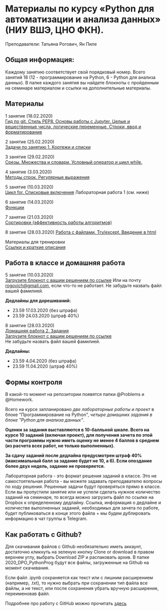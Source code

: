 # Материалы по курсу «Python для автоматизации и анализа данных» (НИУ ВШЭ, ЦНО ФКН).

Преподаватели: Татьяна Рогович, Ян Пиле

## Общая информация:
Каждому занятию соответствует свой порядковый номер. Всего занятий 18 (12 - программирование на Python, 6 - Python для анализа данных). В папке каждого занятия вы найдете блокноты с пройденным на семинаре материалом и ссылки на дополнительные материалы.

## Материалы
1 занятие (18.02.2020)  
[Гид по git. Стиль PEP8. Основы работы с Jupyter. Целые и вещественные числа, логические переменные. Строки, ввод и форматирование](https://github.com/rogovich/2020_DPO_PythonProg/tree/master/1_Introduction)

2 занятие (25.02.2020)  
[Задачи по занятию 1. Кортежи и списки](https://github.com/rogovich/2020_DPO_PythonProg/tree/master/2_Containers_Conditions)

3 занятие (29.02.2020)  
[Срезы. Множества и словари. Условный оператор и цикл while.](https://github.com/rogovich/2020_DPO_PythonProg/tree/master/2_Containers_Conditions)

4 занятие (3.03.2020)  
[Методы строк. Регулярные выражения](https://github.com/rogovich/2020_DPO_PythonProg/tree/master/3_Strings_Regexp)

5 занятие (10.03.2020)  
[Цикл for. Списковые включения](https://github.com/rogovich/2020_DPO_PythonProg/tree/master/4_For_loop)
Лабораторная работа 1 (см. ниже)

6 занятие (14.03.2020)  
[Функции](https://github.com/rogovich/2020_DPO_PythonProg/tree/master/5_Functions)

7 занятие (21.03.2020)  
[Сортировки (эффективность работы алгоритмов)](https://github.com/rogovich/2020_DPO_PythonProg/tree/master/6_Sorting)

8 занятие (28.03.2020)
[Работа с файлами. Try/except. Введение в html](https://github.com/rogovich/2020_DPO_PythonProg/tree/master/7_Files_Web_Scraping)

Материалы для тренировки  
[Ссылки и краткие описания](https://github.com/rogovich/2020_DPO_PythonProg/blob/master/dopmaterialy.md)

## Работа в классе и домашняя работа
5 занятие (10.03.2020)  
[Загрузите блокнот с вашим решением по ссылке](https://www.dropbox.com/request/DiwwhZWXbpmSgON9mCTu)
Или на почту rogovich@gmail.com, если что-то не работает. Не забудьте назвать файл вашей фамилией.

**Дедлайны для дорешиваний:**  
* 23.59 17.03.2020 (без штрафа)   
* 23.59 24.03.2020 (штраф 40%)  

8 занятие (28.03.2020)  
[Домашняя работа 2. Задания](https://github.com/rogovich/2020_DPO_PythonProg/tree/master/%40Problems/2_Homework)  
[Загрузите блокнот с вашим решением по ссылке](https://www.dropbox.com/request/FrqzSyMyr6OpaW8265kJ)  
Не забудьте назвать файл вашей фамилией.

**Дедлайны:**  
* 23.59 4.04.2020 (без штрафа)    
* 23.59 11.04.2020 (штраф 40%)  

## Формы контроля
В какой-то момент на репозитории появятся папки @Problems и @Homework. 

Всего на курсе запланировано *две лабораторные работы и проект* в блоке "Программирование на Python", *четыре домашних задания в блоке "Python для анализа данных"*.

**Оценки за задания выставляются в 10-балльной шкале. Всего на курсе 10 заданий (включая проект), для получения зачета по этой части программы нужно иметь оценку не менее 4 баллов в среднем (из расчета всех работ, не только выполненных).**

**За сдачу заданий после дедлайна предусмотрен штраф 40% (максимальный балл за задание будет не 10, а 6). Если опоздание более двух недель, задание не проверяется.**

Лабораторная работа - это формат решения заданий в классе. Это не самостоятельная работа - вы можете задавать преподавателю вопросы по ходу решения. Решенные задачи будут проверяться прямо в классе. Если вы пропустили занятие или не успели сделать нужное количество заданий на семинаре, то всегда можно загрузить файл по ссылке на Dropbox к определенному дедлайну. Ссылка, информация о дедлайне и количестве выполненных заданий, необходимых для зачета по работе, будет публиковаться в конце этого файла + мы будем дублировать информацию в чат группы в Telegram.



## Как работать с Github?
Для скачивания файлов с Github необязательно иметь аккаунт, достаточно кликнуть на зеленую кнопку Clone or download в правом верхнем углу, выбрать Download ZIP и распаковать архив. В папке 2020_DPO_PythonProg будут все файлы, загруженные на Github на момент скачивания.

Если файл .ipynb сохраняется как текст или с лишним расширением (например, .txt), то нужно выбрать при сохранении тип файла все файлы, 
а не текст, или после сохранения убрать вручную расширение, переименовав файл.

Подробнее про работу с GitHub можно прочитать [здесь](https://github.com/rogovich/2020_DPO_PythonProg/blob/master/1_Introduction/2020_DPO_0_git.ipynb)
